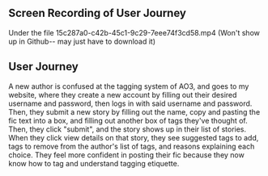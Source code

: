 ## Screen Recording of User Journey

Under the file 15c287a0-c42b-45c1-9c29-7eee74f3cd58.mp4
(Won't show up in Github-- may just have to download it)

## User Journey

A new author is confused at the tagging system of AO3, and goes to my website, where they create a new account by filling out their desired username and password, then logs in with said username and password. Then, they submit a new story by filling out the name, copy and pasting the fic text into a box, and filling out another box of tags they've thought of. Then, they click "submit", and the story shows up in their list of stories. When they click view details on that story, they see suggested tags to add, tags to remove from the author's list of tags, and reasons explaining each choice. They feel more confident in posting their fic because they now know how to tag and understand tagging etiquette.
